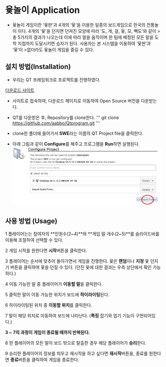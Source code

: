 # 윷놀이 Application

- 윷놀이 게임이란 ‘윷판’과 4개의 ‘윷’을 이용한 일종의 보드게임으로 한국의 전통놀이
이다. 4개의 ‘윷’을 던지면 던져진 모양에 따라 ‘도, 개, 걸, 윷, 모, 빽도’와 같이 >총 5가지의 결과가 나오는데 이에 따라 말을 움직이며 한 팀에 배정된 모든 말을 도착
지점까지 도달시키면 승자가 된다. 사용자는 본 시스템을 이용하여 ‘윷판’과 ‘윷’이 >없더라도 윷놀이 게임을 즐길 수 있다.


## 설치 방법(Installation)

- 우리는 QT 프레임워크로 프로젝트를 진행하였다.

[다운로드 사이트](https://www.qt.io/)
- 사이트로 접속하여, 다운로드 페이지로 이동하여 Open Source 버전을 다운받는다.

- QT를 다운받은 후, Repository를 clone한다.
'''
git clone https://github.com/aabbo/Qtprogram.git
'''

- clone한 폴더에 들어가서 **SWE**라는 이름의 QT Project file을 클릭한다.

- 아래 그림과 같이 **Configure**를 해주고 프로그램을 **Run**하면 실행된다.
![configure](./README/configure.png)


## 사용 방법 (Usage)

1 플레이어는는 참여자의 **인원수(2~4)**와 **게임 말 개수(2~5)**를 슬라이드바를 이용해 조절하여 선택할 수 있다.

2 게임 시작을 원한다면 **시작**버튼을 클릭한다.

3 플레이어는 순서에 맞추어  돌아가면서 게임을 진행한다.
  윷은 **랜덤**이나 **지정** 윷 던지기 버튼을 클릭하여 윷을 던질 수 있다.
  (던진 윷에 대한 결과는 우측 상단에서 확인 가능하다.)

4 이동 가능한 말 중 플레이어가 **이동할 말**을 클릭한다.

5 클릭한 말이 이동 가능한 위치가 보드에 **하이라이팅**된다.

6 하이라이팅된 위치 중 **이동할 위치**를 클릭한다.

7 말이 해당 위치로 이동하여 보드에 나타난다.
  (**특징** 잡기와 업기 기능이 구현되어있다.)

  **3 ~ 7의 과정이 게임이 종료될 때까지 반복된다.**

8 한 플레이어의 모든 말이 보드 밖으로 탈출한 경우 해당 플레이어가 **승리**한다.

9 승리한 플레이어의 정보를 띄우고 재시작을 하고 싶다면 **재시작**버튼을,
  종료를 원한다면 **종료**버튼을 클릭하여 게임을 종료한다.
